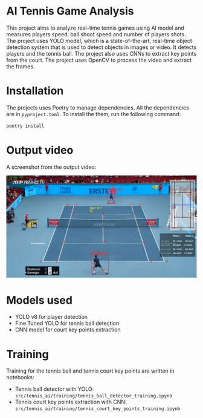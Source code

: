 # AI Tennis Game Analysis

This project aims to analyze real-time tennis games using AI model and measures players speed, ball shoot speed and
number of players shots. The project uses YOLO model, which is a state-of-the-art, real-time object detection system
that is used to detect objects in images or video. It detects players and the tennis ball. The project also uses
CNNs to extract key points from the court. The project uses OpenCV to process the video and extract the frames.

# Installation

The projects uses Poetry to manage dependencies. All the dependencies are in `pyproject.toml`. To install the them, run
the following command:

```bash
poetry install
```

# Output video

A screenshot from the output video:

![image_result](src/tennis_ai/data/image_result.png)

# Models used

- YOLO v8 for player detection
- Fine Tuned YOLO for tennis ball detection
- CNN model for court key points extraction

# Training

Training for the tennis ball and tennis court key points are written in notebooks:

- Tennis ball detector with YOLO: `src/tennis_ai/training/tennis_ball_detector_training.ipynb`
- Tennis court key points extraction with CNN: `src/tennis_ai/training/tennis_court_key_points_training.ipynb`

